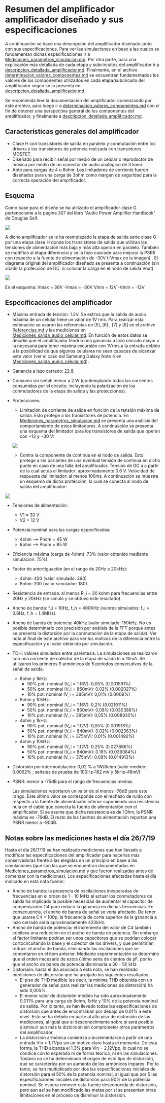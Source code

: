 ﻿# Resumen del amplificador amplificador diseñado y sus especificaciones

A continuación se hace una descripción del amplificador diseñado junto con sus especificaciones. Para ver las simulaciones en base a las cuales se fundamentan dichas especificaciones ir a [Mediciones_parametros_simulacion.md](simulaciones_amplificador/Mediciones_parametros_simulacion.md). Por otra parte, para una explicación más detallada de cada etapa y subcircuitos del amplificador ir a [descripcion_detallada_amplificador.md](descripcion_detallada_amplificador.md). Finalmente, en el archivo [determinacion_valores_componentes.md](determinacion_valores_componentes.md) se encuentran fundamentados los valores de los componentes utilizados en cada etapa/subcircuito del amplificador según se lo presenta en [descripcion_detallada_amplificador.md](descripcion_detallada_amplificador.md).

Se recomienda leer la documentación del amplificador comenzando por este archivo, para luego ir a [determinacion_valores_componentes.md](determinacion_valores_componentes.md) con el fin de obtener una perspectiva general de los componentes del amplificador, y finalmente a [descripcion_detallada_amplificador.md](descripcion_detallada_amplificador.md).

## Características generales del amplificador

 - Clase H con transistores de salida en paralelo y conmutación entre los drivers y los transistores de potencia realizada con transistores MOSFET.
 - Diseñado para recibir señal por medio de un celular o reproductor de música por medio de un conector de audio analógico de 3.5mm.
 - Apto para cargas de 4 u 8ohm. Los limitadores de corriente fueron diseñados para una carga de 3ohm como margen de seguridad para la correcta operación del amplificador.

## Esquema
Como base para el diseño se ha utilizado el amplificador clase G perteneciente a la página 307 del libro "Audio Power Amplifier Handbook" de Douglas Self.

![](imagenes_amplificador/esquema_amplificador_clase_g_douglas_self.png)

A dicho amplificador se le ha reemplazado la etapa de salida serie clase G por una etapa clase H donde los transistores de salida que utilizan las tensiones de alimentación más baja y más alta operan en paralelo. También se modificó al etapa diferencial y se la hizo cascode para mejorar la PSRR con respecto a la fuente de alimentación de -30V  (-Vmax en la imagen) .  El diagrama original del amplificador diseñado se presenta a continuación (sin añadir la protección de DC, ni colocar la carga en el nodo de salida Vout):

![](imagenes_amplificador/esquema_amplificador_sin_proteccion_DC.png)

En el esquema:
Vmax = 30V
-Vmax = -30V
Vmin = 12V
 -Vmin = -12V

## Especificaciones del amplificador
 - Máxima entrada de tensión: 1.2V. Se estima que la salida de audio máxima de un celular tiene un valor de 1V rms. Para realizar esta estimación se usaron las referencias en [5], [6] , [7] y [8] en el archivo [Referencias.md](../DOC/Referencias.md) y las mediciones en [Mediciones_salida_audio_celular.md](Mediciones_salida_audio_celular.md). En función de estos datos se decidió que el amplificador tendría una ganancia a lazo cerrado mayor a la necesaria para tener máxima excursión con 1Vrms a la entrada debido a la posibilidad de que algunos celulares no sean capaces de alcanzar este valor (ver el caso del Samsung Galaxy Note 4 en [Mediciones_salida_audio_celular.md](Mediciones_salida_audio_celular.md)).

 - Ganancia a lazo cerrado: 22.8.

 - Consumo sin señal: menor a 2 W (contemplando todas las corrientes consumidas por el circuito; incluyendo la polarización de los conmutadores de la etapa de salida y las protecciones).

 - Protecciones: 

      - Limitación de corriente de salida en función de la tensión máxima de salida. Esto protege a los transistores de potencia. En [Mediciones_parametros_simulacion.md](simulaciones_amplificador/Mediciones_parametros_simulacion.md) se presenta una análisis del comportamiento de estos limitadores. A continuación se presenta una esquema del limitador para los transistores de salida que operan con +12 y +30 V:
      
      ![](imagenes_amplificador/esquema_proteccion_corriente.png)
      
      - Contra la componente de continua en el nodo de salida. Esto protege a los parlantes de una eventual tensión de continua en dicho punto en caso de una falla del amplificador. Tensión de DC a a partir de la cual actúa el limitador: aproximadamente 0.6 V. Velocidad de respuesta del limitador: al menos 100ms. A continuación se muestra un esquema de dicha protección, la cual se conecta al nodo de salida del amplificador:

![](imagenes_amplificador/esquema_proteccion_DC.png)

 - Tensiones de alimentación:
	- V1 = 30 V
	- V2 = 12 V
	
 - Potencia nominal para las cargas especificadas:
    - 4ohm --> Pnom = 45 W
    - 8ohm --> Pnom = 85 W
    
 - Eficiencia máxima (carga de 4ohm): 73% (valor obtenido mediante simulación: 75%).

 - Factor de amortiguación (en el rango de 20Hz a 20kHz): 
   
     - 4ohm: 400 (valor simulado: 360)
     - 8ohm: 200 (valor simulador: 180).
     
 - Resistencia de entrada: al menos R_i = 20 kohm para frecuencias entre 20Hz y 20kHz (se simuló y se obtuvo este resultado).

 - Ancho de banda: f_i = 10Hz, f_h = 400KHz (valores simulados: f_i = 0.8Hz, f_h = 1.4MHz).

 - Ancho de banda de potencia: 40kHz  (valor simulado: 150kHz. No es posible determinarlo con precisión por análisis de la FFT porque antes se presenta la distorsión por la conmutación de la etapa de salida). Ver nota al final de este archivo para ver los motivos de la diferencia entre la especificación y el valor obtenido por simulación.

 - TDH: valores simulados entre paréntesis. La simulaciones se realizaron con una corriente de colector de la etapa de salida Ic = 10mA. Se utilizaron los primeros 9 armónicos de 5 periodos consecutivos de la señal de salida.
	- 8ohm y 1kHz:
	  - 90% pot. nominal (V_i = 1.16V): 0,05% (0.001591%)
	  - 50% pot. nominal (V_i = 860mV): 0.02% (0.002027%) 
	  - 10% pot. nominal (V_i = 385mV): 0,01% (0.0009%) 
	- 8ohm y 10kHz:
	  - 90% pot. nominal (V_i = 1.16V): 0,2% (0.021011%) 
	  - 50% pot. nominal (V_i = 860mV): 0,08% (0.030388%) 
	  - 10% pot. nominal (V_i = 385mV): 0,05% (0.008930%) 
	- 4ohm y 1kHz:
	  - 90% pot. nominal (V_i = 1.12V): 0,05% (0.001918%) 
	  - 50% pot. nominal (V_i = 840mV): 0.02% (0.002363%) 
	  - 10% pot. nominal (V_i = 375mV): 0.01% (0.001492%) 
	- 4ohm y 10kHz:
	  - 90% pot. nominal (V_i = 1.12V): 0.25% (0.027886%) 
	  - 50% pot. nominal (V_i = 840mV): 0.16%  (0.039084%) 
	  - 10% pot. nominal (V_i = 375mV): 0.08%  (0.014913%)
	
 - Distorsión por intermodulación: 0,02 % a 1W/8ohm (valor medido: 0.0092% ; señales de prueba de 100Hz-182 mV y 5kHz-46mV)

 - PSNR:  menor a -75dB para el rango de frecuencias medias. 

     Las simulaciones reportaron un valor de al menos -76dB para este rango. Este último valor se corresponde con el rechazo de ruido con respecto a la fuente de alimentación inferior suponiendo una resistencia nula en el cable que conecta la fuente de alimentación con el amplificador. Si se asume que dicha resistencia es de 1Ohm, la PSNR máxima es -79dB. El resto de las fuentes de alimentación reportan una PSNR menor a -90dB.

## Notas sobre las mediciones hasta el día 26/7/19

Hasta el día 26/7/19 se han realizado mediciones que han llevado a modificar las especificaciones del amplificador para hacerlas más conservadoras frente a las elegidas en un principio en base a las simulaciones (que son las que se encuentran documentadas en [Mediciones_parametros_simulacion.md](simulaciones_amplificador/Mediciones_parametros_simulacion.md) y que fueron realizadas antes de comenzar con la mediciones). Los especificaciones afectadas hasta el día indicado en esta nota fueron:

- Ancho de banda: la presencia de oscilaciones inesperadas de frecuencias en el orden de 1 - 10 MHz al actuar los conmutadores de salida ha implicado la posible necesidad de aumentar el capacitor de compensación C4 para reducir la ganancia en dichas frecuencias. En consecuencia, el ancho de banda de señal se vería afectado. De tener que usarse C4 = 100p, la frecuencia de corte superior de la ganancia a lazo cerrado sería aproximadamente 420kHz.
- Ancho de banda de potencia: el incremento del valor de C4 también conlleva una reducción en el ancho de banda de potencia. Sin embargo el factor limitante podrían ser unos capacitores que se podrían colocar cortocircuitando la base y el colector de los drivers, y que permitirían reducir el ancho de banda, eliminando las oscilaciones que se comentaron en el ítem anterior. Mediante experimentación se determinó que el orden necesario de estos último sería de cientos de pF, por lo que el ancho de banda de potencia disminuiría a 30 - 50 kHz.
- Distorsión: hasta el día asociado a esta nota, se han realizado mediciones de distorsión que ha arrojado los siguientes resultados:
  - El piso de THD medible (es decir, la mínima THD obtenida con un generador de señal para realizar las mediciones de distorsión) ha sido 0,005%. 
  - El menor valor de distorsión medido ha sido aproximadamente 0,011% para una carga de 8ohm, 1kHz y 10% de la potencia nominal de salida. Por lo tanto, se han llevado todas las especificaciones de distorsión que antes de encontraban por debajo de 0.01% a este nivel. Esto se ha debido en parte al alto piso de distorsión de las mediciones, al igual que al desconocimiento sobre si será posible disminuir aun más la distorsión sin comprometer otros parámetros del amplificador.
  - La distorsión armónica comienza a incrementarse a partir de una entrada Vin > 1,7Vpp sin un motivo claro hasta el momento. De esta forma, la THD alcanza el 1.3% para Vin = 2,12Vpp, lo cual no se condice con lo esperado ni de forma teórica, ni en las simulaciones. Todavía no se ha determinado el origen de este tipo de distorsión, que se caracteriza por un aumento de los armónicos impares. Por lo tanto, se han multiplicado por dos las especificaciones iniciales de distorsión para el  50% de la potencia nominal, al igual que por 5 las especificaciones iniciales de distorsión para 90% de la potencia nominal. Se espera remover esta fuente desconocida de distorsión, pero aun así se han modificado las metas por si se presentan otras limitaciones en el proceso de disminuir la distorsión.
